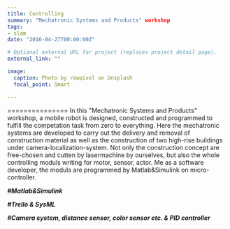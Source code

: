 ```yaml
---
title: Controlling
summary: "Mechatronic Systems and Products" workshop
tags:
- slam
date: "2016-04-27T00:00:00Z"

# Optional external URL for project (replaces project detail page).
external_link: ""

image:
  caption: Photo by rawpixel on Unsplash
  focal_point: Smart

---
```




===============
In this "Mechatronic Systems and Products" workshop, a mobile robot is designed, constructed and programmed to fulfill the competation task from zero to everything. Here the mechatronic systems are developed to carry out the delivery and removal of construction material as well as the construction of two high-rise buildings under camera-localization-system. Not only the construction concept are free-chosen and cutten by lasermachine by ourselves, but also the whole controlling moduls writing for motor, sensor, actor. Me as a software developer, the moduls are programmed by Matlab&Simulink on micro-controller.



***#Matlab&Simulink***

***#Trello & SysML***

***#Camera system, distance sensor, color sensor etc. & PID controller***



